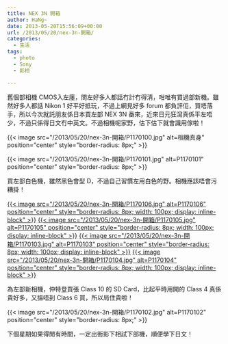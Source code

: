 ```yaml
---
title: NEX 3N 開箱
author: HaNg~
date: 2013-05-20T15:56:09+00:00
url: /2013/05/20/nex-3n-開箱/
categories:
  - 生活
tags:
  - photo
  - Sony
  - 影相

---
```

舊個部相機 CMOS入左廛，問左好多人都話冇計冇得清，咁唯有買過部新機。雖然好多人都話 Nikon 1 好平好抵玩，不過上網見好多 forum 都負評佢，買唔落手，所以今次就託朋友係日本買左部 NEX 3N 番來，近來日元狂瀉真係平左唔少，不過只係得日文冇中英文。不過相機呢家野，估下估下就會識用傢啦！

{{< image src="/2013/05/20/nex-3n-開箱/P1170100.jpg" alt=相機真身" position="center" style="border-radius: 8px;" >}} 

<!--more-->

{{< image src="/2013/05/20/nex-3n-開箱/P1170101.jpg" alt=P1170101" position="center" style="border-radius: 8px;" >}}

買左部白色機，雖然黑色會型 D，不過自己習慣左用白色的野。相機應該唔會污糟掛！

[{{< image src="/2013/05/20/nex-3n-開箱/P1170106.jpg" alt=P1170106" position="center" style="border-radius: 8px; width: 100px; display: inline-block" >}}][1] 
[{{< image src="/2013/05/20/nex-3n-開箱/P1170105.jpg" alt=P1170105" position="center" style="border-radius: 8px; width: 100px; display: inline-block" >}}][2]
[{{< image src="/2013/05/20/nex-3n-開箱/P1170103.jpg" alt=P1170103" position="center" style="border-radius: 8px; width: 100px; display: inline-block" >}}][3]
[{{< image src="/2013/05/20/nex-3n-開箱/P1170104.jpg" alt=P1170104" position="center" style="border-radius: 8px; width: 100px; display: inline-block" >}}][4]

為左部新相機，仲特登買張 Class 10 的 SD Card，比起平時用開的 Class 4 真係貴好多，又搵唔到 Class 6 買，所以局住貴啦！

{{< image src="/2013/05/20/nex-3n-開箱/P1170102.jpg" alt=P1170102" position="center" style="border-radius: 8px;" >}}

下個星期如果得閒有時間，一定出街影下相試下部機，順便學下日文！

 [1]: /2013/05/20/nex-3n-開箱/P1170106.jpg
 [2]: /2013/05/20/nex-3n-開箱/P1170105.jpg
 [3]: /2013/05/20/nex-3n-開箱/P1170103.jpg
 [4]: /2013/05/20/nex-3n-開箱/P1170104.jpg